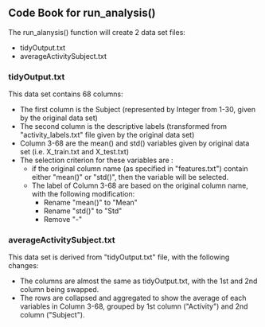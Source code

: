 ## Code Book for run_analysis()

The run_alanysis() function will create 2 data set files:
* tidyOutput.txt
* averageActivitySubject.txt

### tidyOutput.txt
This data set contains 68 columns:
* The first column is the Subject (represented by Integer from 1-30, given by the original data set)
* The second column is the descriptive labels (transformed from "activity_labels.txt" file given by the original data set)
* Column 3-68 are the mean() and std() variables given by original data set (i.e. X_train.txt and X_test.txt)
* The selection criterion for these variables are :
	* if the original column name (as specified in "features.txt") contain either "mean()" or "std()", then the variable will be selected.
	* The label of Column 3-68 are based on the original column name, with the following modification:
		* Rename "mean()" to "Mean"
		* Rename "std()" to "Std"
		* Remove "-"

### averageActivitySubject.txt
This data set is derived from "tidyOutput.txt" file, with the following changes:
* The columns are almost the same as tidyOutput.txt, with the 1st and 2nd column being swapped.
* The rows are collapsed and aggregated to show the average of each variables in Column 3-68, grouped by 1st column ("Activity") and 2nd column ("Subject").
